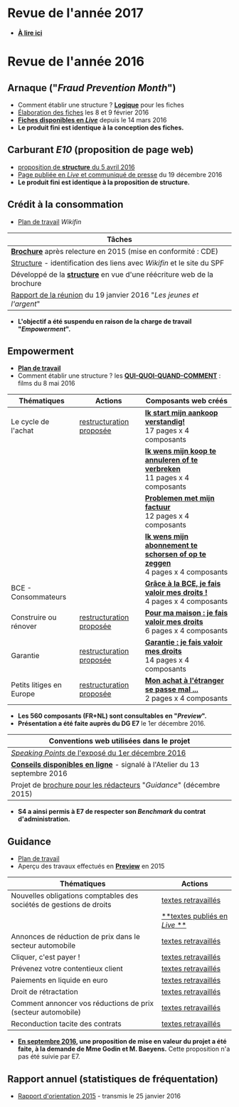 # Revue de l'année 2017

* [**&Agrave; lire ici**](http://bobjr-1.github.io/rdwebprep/2017/Revue.html)

# Revue de l'année 2016

## Arnaque ("*Fraud Prevention Month*")

* Comment établir une structure ? [**Logique**](Mail_20151218.pdf) pour les fiches
* [&Eacute;laboration des fiches](Contents_Fiches_FPM.pdf) les 8 et 9 février 2016
* [**Fiches disponibles en *Live***](http://economie.fgov.be/fr/modules/publications/general/stop_aux_arnaques_.jsp) depuis le 14 mars 2016
* **Le produit fini est identique à la conception des fiches.**

## Carburant *E10* (proposition de page web)

* [proposition de **structure** du 5 avril 2016](Prop_web_E10.pdf)
* [Page publiée en *Live* et communiqué de presse](http://economie.fgov.be/fr/modules/pressrelease/s4/20161219_95e10.jsp?referer=tcm:326-281608-64) du 19 décembre 2016
* **Le produit fini est identique à la proposition de structure.**

## Crédit à la consommation

* [Plan de travail](https://sites.google.com/site/rdwebprep/home/wikifin) *Wikifin*

| Tâches |
| --- |
| [**Brochure**](http://economie.fgov.be/fr/binaries/Le_credit_a_la_consommation_tcm326-221772.pdf) après relecture en 2015 (mise en conformité : CDE) |
| [Structure](Map.png) - identification des liens avec *Wikifin* et le site du SPF |
| Développé de la [**structure**](CCom_Develop.pdf) en vue d'une réécriture web de la brochure |
| [Rapport de la réunion](Rapport_Meeting_20160119.pdf) du 19 janvier 2016 "*Les jeunes et l'argent*" |

* **L'objectif a été suspendu en raison de la charge de travail "*Empowerment*".**

## Empowerment

* [**Plan de travail**](https://sites.google.com/site/rdwebprep/home/empowerment)
* Comment établir une structure ? les [**QUI-QUOI-QUAND-COMMENT**](Movies.zip) : films du 8 mai 2016

| Thématiques | Actions | Composants web créés |
| --- | --- | --- |
| Le cycle de l'achat | [restructuration proposée](https://sites.google.com/site/rdwebprep/work/level_1/level_e1-cycle-de-l-achat) | [**Ik start mijn aankoop verstandig!**](https://github.com/bobjr-1/rdwebprep/wiki/Ik-start-mijn-aankoop-verstandig)<br>17 pages x 4 composants |
| &nbsp; | &nbsp; | [**Ik wens mijn koop te annuleren of te verbreken**](https://github.com/bobjr-1/rdwebprep/wiki/Ik-wens-de-koop-te-annuleren-of-te-verbreken)<br>11 pages x 4 composants |
| &nbsp; | &nbsp; | [**Problemen met mijn factuur**](https://github.com/bobjr-1/rdwebprep/wiki/Problemen-met-mijn-factuur)<br>12 pages x 4 composants |
| &nbsp; | &nbsp; | [**Ik wens mijn abonnement te schorsen of op te zeggen**](https://github.com/bobjr-1/rdwebprep/wiki/Ik-wens-mijn-abonnement-te-schorsen-of-op-te-zeggen)<br>4 pages x 4 composants |
| BCE - Consommateurs | &nbsp; | [**Grâce à la BCE, je fais valoir mes droits !**](https://github.com/bobjr-1/rdwebprep/wiki/Home---BCE)<br>4 pages x 4 composants |
| Construire ou rénover | [restructuration proposée](https://sites.google.com/site/rdwebprep/level-e5-construction) | [**Pour ma maison : je fais valoir mes droits**](https://github.com/bobjr-1/rdwebprep/wiki/Home---Construction)<br>6 pages x 4 composants |
| Garantie | [restructuration proposée](https://sites.google.com/site/rdwebprep/work/level_1/level_e6) | [**Garantie : je fais valoir mes droits**](https://github.com/bobjr-1/rdwebprep/wiki/Home---Garantie)<br>14 pages x 4 composants |
| Petits litiges en Europe | [restructuration proposée](https://sites.google.com/site/rdwebprep/level-e7-litiges-en-europe) | [**Mon achat à l'étranger se passe mal ...**](https://github.com/bobjr-1/rdwebprep/wiki/Home---Europe)<br>2 pages x 4 composants |

* **Les 560 composants (FR+NL) sont consultables en "*Preview*".**
* **Présentation a été faite auprès du DG E7** le 1er décembre 2016.

| Conventions web utilisées dans le projet |
| --- |
| [*Speaking Points* de l'exposé du 1er décembre 2016](http://bobjr-1.github.io/rdwebprep/Conventions_web_Empowerment_2016.html) |
| [**Conseils disponibles en ligne**](https://github.com/bobjr-1/rdwebprep/wiki/Conseils-de-r%C3%A9daction) - signalé à l'Atelier du 13 septembre 2016 |
| Projet de [brochure pour les rédacteurs](Guidance_Conseils.pdf) "*Guidance*" (décembre 2015) |

* **S4 a ainsi permis à E7 de respecter son *Benchmark* du contrat d'administration.**

## Guidance

* [Plan de travail](https://sites.google.com/site/rdwebprep/home/guidance)
* Aperçu des travaux effectués en [**Preview**](Preview_Guidance.pdf) en 2015

| Thématiques | Actions |
| --- | --- |
| Nouvelles obligations comptables des sociétés de gestions de droits | [textes retravaillés](https://sites.google.com/site/rdwebprep/work/level_1/02) |
| &nbsp; | [**textes publiés en *Live* **](http://economie.fgov.be/fr/entreprises/Guidance/Societes_de_gestion_de_droits) |
| Annonces de réduction de prix dans le secteur automobile | [textes retravaillés](https://sites.google.com/site/rdwebprep/work/level_1/03) |
| Cliquer, c'est payer ! | [textes retravaillés](https://sites.google.com/site/rdwebprep/work/level_1/04) |
| Prévenez votre contentieux client | [textes retravaillés](https://sites.google.com/site/rdwebprep/work/level_1/07) |
| Paiements en liquide en euro | [textes retravaillés](https://sites.google.com/site/rdwebprep/work/level_1/08) |
| Droit de rétractation | [textes retravaillés](https://sites.google.com/site/rdwebprep/work/level_1/14) |
| Comment annoncer vos réductions de prix (secteur automobile) | [textes retravaillés](https://sites.google.com/site/rdwebprep/work/level_1/15) |
| Reconduction tacite des contrats | [textes retravaillés](https://sites.google.com/site/rdwebprep/work/level_1/16) |

* **[En septembre 2016](Mail_20160906.pdf), une proposition de mise en valeur du projet a été faite, à la demande de Mme Godin et M. Baeyens.** Cette proposition n'a pas été suivie par E7.

## Rapport annuel (statistiques de fréquentation)

* [Rapport d'orientation 2015](Rapport_annuel_2015.pdf) - transmis le 25 janvier 2016


